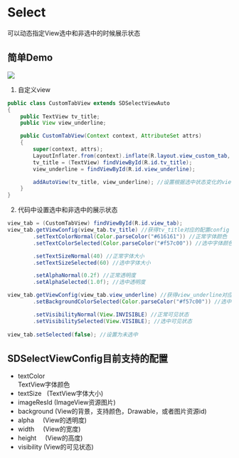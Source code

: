 # Select
可以动态指定View选中和非选中的时候展示状态

## 简单Demo
![](http://thumbsnap.com/i/Usz4FkxC.gif?0825)<br>

1. 自定义view
```java
public class CustomTabView extends SDSelectViewAuto
{
    public TextView tv_title;
    public View view_underline;

    public CustomTabView(Context context, AttributeSet attrs)
    {
        super(context, attrs);
        LayoutInflater.from(context).inflate(R.layout.view_custom_tab, this, true);
        tv_title = (TextView) findViewById(R.id.tv_title);
        view_underline = findViewById(R.id.view_underline);

        addAutoView(tv_title, view_underline); //设置根据选中状态变化的view
    }
}
```
2. 代码中设置选中和非选中的展示状态
```java
view_tab = (CustomTabView) findViewById(R.id.view_tab);
view_tab.getViewConfig(view_tab.tv_title) //获得tv_title对应的配置config
        .setTextColorNormal(Color.parseColor("#616161")) //正常字体颜色
        .setTextColorSelected(Color.parseColor("#f57c00")) //选中字体颜色

        .setTextSizeNormal(40) //正常字体大小
        .setTextSizeSelected(60) //选中字体大小

        .setAlphaNormal(0.2f) //正常透明度
        .setAlphaSelected(1.0f); //选中透明度

view_tab.getViewConfig(view_tab.view_underline) //获得view_underline对应的配置config
        .setBackgroundColorSelected(Color.parseColor("#f57c00")) //选中背景颜色

        .setVisibilityNormal(View.INVISIBLE) //正常可见状态
        .setVisibilitySelected(View.VISIBLE); //选中可见状态
        
view_tab.setSelected(false); //设置为未选中
```
## SDSelectViewConfig目前支持的配置
* textColor       
TextView字体颜色
* textSize        (TextView字体大小)
* imageResId      (ImageView资源图片)
* background      (View的背景，支持颜色，Drawable，或者图片资源id)
* alpha           (View的透明度)
* width           (View的宽度)
* height          (View的高度)
* visibility      (View的可见状态)
